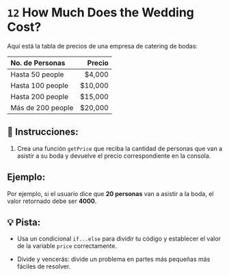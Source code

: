 # `12` How Much Does the Wedding Cost?

Aquí está la tabla de precios de una empresa de catering de bodas:

| No. de Personas | Precio |
|:---|---:|
| Hasta 50 people  | $4,000 |
| Hasta 100 people | $10,000 |
| Hasta 200 people | $15,000  |
| Más de 200 people | $20,000 |

## 📝 Instrucciones:

1. Crea una función `getPrice` que reciba la cantidad de personas que van a asistir a su boda y devuelve el precio correspondiente en la consola.

## Ejemplo:

Por ejemplo, si el usuario dice que **20 personas** van a asistir a la boda, el valor retornado debe ser **4000**.

## 💡 Pista:

+ Usa un condicional `if...else` para dividir tu código y establecer el valor de la variable `price` correctamente.

+ Divide y vencerás: divide un problema en partes más pequeñas más fáciles de resolver.
